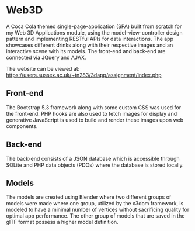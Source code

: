 # Web3D

A Coca Cola themed single-page-application (SPA) built from scratch for my Web 3D Applications module, using the model-view-controller design pattern and implementing RESTful APIs for data interactions. The app showcases different drinks along with their respective images and an interactive scene with its models. The front-end and back-end are connected via JQuery and AJAX.

The website can be viewed at: https://users.sussex.ac.uk/~tn283/3dapp/assignment/index.php

## Front-end

The Bootstrap 5.3 framework along with some custom CSS was used for the front-end. 
PHP hooks are also used to fetch images for display and generative JavaScript is used to build and render these images upon web components.

## Back-end

The back-end consists of a JSON database which is accessible through SQLite and PHP data objects (PDOs) where the database is stored locally.

## Models

The models are created using Blender where two different groups of models were made where one group, utilized by the x3dom framework, is modeled to have a minimal number of vertices without sacrificing quality for optimal app performance. The other group of models that are saved in the glTF format possess a higher model definition. 
